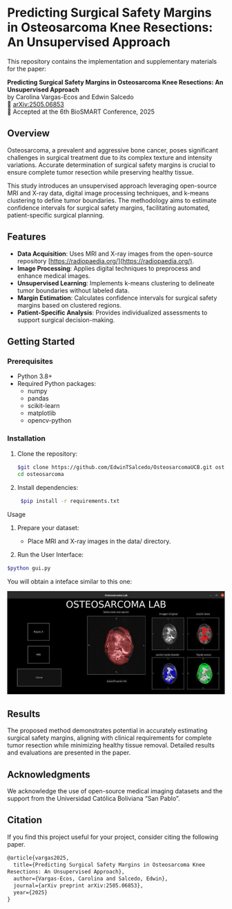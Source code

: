 # Predicting Surgical Safety Margins in Osteosarcoma Knee Resections: An Unsupervised Approach

This repository contains the implementation and supplementary materials for the paper:

**Predicting Surgical Safety Margins in Osteosarcoma Knee Resections: An Unsupervised Approach**  
by Carolina Vargas-Ecos and Edwin Salcedo  
📄 [arXiv:2505.06853](https://arxiv.org/abs/2505.06853)  
📍 Accepted at the 6th BioSMART Conference, 2025

## Overview

Osteosarcoma, a prevalent and aggressive bone cancer, poses significant challenges in surgical treatment due to its complex texture and intensity variations. Accurate determination of surgical safety margins is crucial to ensure complete tumor resection while preserving healthy tissue.

This study introduces an unsupervised approach leveraging open-source MRI and X-ray data, digital image processing techniques, and k-means clustering to define tumor boundaries. The methodology aims to estimate confidence intervals for surgical safety margins, facilitating automated, patient-specific surgical planning.

## Features

- **Data Acquisition**: Uses MRI and X-ray images from the open-source repository [https://radiopaedia.org/](https://radiopaedia.org/).
- **Image Processing**: Applies digital techniques to preprocess and enhance medical images.
- **Unsupervised Learning**: Implements k-means clustering to delineate tumor boundaries without labeled data.
- **Margin Estimation**: Calculates confidence intervals for surgical safety margins based on clustered regions.
- **Patient-Specific Analysis**: Provides individualized assessments to support surgical decision-making.

## Getting Started

### Prerequisites

- Python 3.8+
- Required Python packages:
  - numpy
  - pandas
  - scikit-learn
  - matplotlib
  - opencv-python

### Installation

1. Clone the repository:

   ```bash
   $git clone https://github.com/EdwinTSalcedo/OsteosarcomaUCB.git osteosarcoma
   cd osteosarcoma

2. Install dependencies:
   ```bash
    $pip install -r requirements.txt
    ```

Usage
1. Prepare your dataset:

    - Place MRI and X-ray images in the data/ directory.

2. Run the User Interface:

```bash
$python gui.py 
```

You will obtain a inteface similar to this one: 

![gui](gui.png)

## Results
The proposed method demonstrates potential in accurately estimating surgical safety margins, aligning with clinical requirements for complete tumor resection while minimizing healthy tissue removal. Detailed results and evaluations are presented in the paper.

## Acknowledgments
We acknowledge the use of open-source medical imaging datasets and the support from the Universidad Católica Boliviana “San Pablo”.

## Citation

If you find this project useful for your project, consider citing the following paper. 

```
@article{vargas2025,
  title={Predicting Surgical Safety Margins in Osteosarcoma Knee Resections: An Unsupervised Approach},
  author={Vargas-Ecos, Carolina and Salcedo, Edwin},
  journal={arXiv preprint arXiv:2505.06853},
  year={2025}
}
```